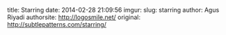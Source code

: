 title: Starring
date: 2014-02-28 21:09:56
imgur: 
slug: starring
author: Agus Riyadi
authorsite: http://logosmile.net/
original: http://subtlepatterns.com/starring/
